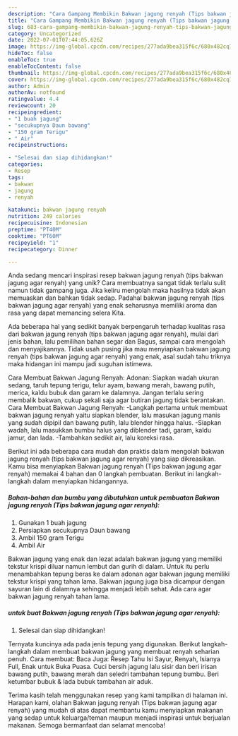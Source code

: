 ```yaml
---
description: "Cara Gampang Membikin Bakwan jagung renyah (Tips bakwan jagung agar renyah) yang Lezat"
title: "Cara Gampang Membikin Bakwan jagung renyah (Tips bakwan jagung agar renyah) yang Lezat"
slug: 683-cara-gampang-membikin-bakwan-jagung-renyah-tips-bakwan-jagung-agar-renyah-yang-lezat
category: Uncategorized
date: 2022-07-01T07:44:05.626Z
image: https://img-global.cpcdn.com/recipes/277ada9bea315f6c/680x482cq70/bakwan-jagung-renyah-tips-bakwan-jagung-agar-renyah-foto-resep-utama.jpg
hideToc: false
enableToc: true
enableTocContent: false
thumbnail: https://img-global.cpcdn.com/recipes/277ada9bea315f6c/680x482cq70/bakwan-jagung-renyah-tips-bakwan-jagung-agar-renyah-foto-resep-utama.jpg
cover: https://img-global.cpcdn.com/recipes/277ada9bea315f6c/680x482cq70/bakwan-jagung-renyah-tips-bakwan-jagung-agar-renyah-foto-resep-utama.jpg
author: Admin
authorAv: notfound
ratingvalue: 4.4
reviewcount: 20
recipeingredient:
- "1 buah jagung"
- "secukupnya Daun bawang"
- "150 gram Terigu"
- " Air"
recipeinstructions:

- "Selesai dan siap dihidangkan!"
categories:
- Resep
tags:
- bakwan
- jagung
- renyah

katakunci: bakwan jagung renyah 
nutrition: 249 calories
recipecuisine: Indonesian
preptime: "PT40M"
cooktime: "PT60M"
recipeyield: "1"
recipecategory: Dinner

---
```





Anda sedang mencari inspirasi resep bakwan jagung renyah (tips bakwan jagung agar renyah) yang unik? Cara membuatnya sangat tidak terlalu sulit namun tidak gampang juga. Jika keliru mengolah maka hasilnya tidak akan memuaskan dan bahkan tidak sedap. Padahal bakwan jagung renyah (tips bakwan jagung agar renyah) yang enak seharusnya memiliki aroma dan rasa yang dapat memancing selera Kita.





Ada beberapa hal yang sedikit banyak berpengaruh terhadap kualitas rasa dari bakwan jagung renyah (tips bakwan jagung agar renyah), mulai dari jenis bahan, lalu pemilihan bahan segar dan Bagus, sampai cara mengolah dan menyajikannya. Tidak usah pusing jika mau menyiapkan bakwan jagung renyah (tips bakwan jagung agar renyah) yang enak,      asal sudah tahu triknya maka hidangan ini mampu jadi suguhan istimewa.














Cara Membuat Bakwan Jagung Renyah: Adonan: Siapkan wadah ukuran sedang, taruh tepung terigu, telur ayam, bawang merah, bawang putih, merica, kaldu bubuk dan garam ke dalamnya. Jangan terlalu sering membalik bakwan, cukup sekali saja agar butiran jagung tidak berantakan. Cara Membuat Bakwan Jagung Renyah: -Langkah pertama untuk membuat bakwan jagung renyah yaitu siapkan blender, lalu masukan jagung manis yang sudah dipipil dan bawang putih, lalu blender hingga halus. -Siapkan wadah, lalu masukkan bumbu halus yang diblender tadi, garam, kaldu jamur, dan lada. -Tambahkan sedikit air, lalu koreksi rasa.






Berikut ini ada beberapa cara mudah dan praktis dalam mengolah bakwan jagung renyah (tips bakwan jagung agar renyah) yang siap dikreasikan. Kamu bisa menyiapkan Bakwan jagung renyah (Tips bakwan jagung agar renyah) memakai 4 bahan dan 0 langkah pembuatan. Berikut ini langkah-langkah dalam menyiapkan hidangannya.

<!--inarticleads1-->

##### Bahan-bahan dan bumbu yang dibutuhkan untuk pembuatan Bakwan jagung renyah (Tips bakwan jagung agar renyah):

1. Gunakan 1 buah jagung
1. Persiapkan secukupnya Daun bawang
1. Ambil 150 gram Terigu
1. Ambil  Air


Bakwan jagung yang enak dan lezat adalah bakwan jagung yang memiliki tekstur krispi diluar namun lembut dan gurih di dalam. Untuk itu perlu menambahkan tepung beras ke dalam adonan agar bakwan jagung memiliki tekstur krispi yang tahan lama. Bakwan jagung juga bisa dicampur dengan sayuran lain di dalamnya sehingga menjadi lebih sehat. Ada cara agar bakwan jagung renyah tahan lama. 

<!--inarticleads2-->

#####  untuk buat Bakwan jagung renyah (Tips bakwan jagung agar renyah):


1. Selesai dan siap dihidangkan!

Ternyata kuncinya ada pada jenis tepung yang digunakan. Berikut langkah-langkah dalam membuat bakwan jagung yang membuat renyah seharian penuh. Cara membuat: Baca Juga: Resep Tahu Isi Sayur, Renyah, Isianya Full, Enak untuk Buka Puasa. Cuci bersih jagung lalu sisir dan beri irisan bawang putih, bawang merah dan seledri tambahan tepung bumbu. Beri ketumbar bubuk &amp; lada bubuk tambahan air aduk. 

Terima kasih telah menggunakan resep yang kami tampilkan di halaman ini. Harapan kami, olahan Bakwan jagung renyah (Tips bakwan jagung agar renyah) yang mudah di atas dapat membantu kamu menyiapkan makanan yang sedap untuk keluarga/teman maupun menjadi inspirasi untuk berjualan makanan. Semoga bermanfaat dan selamat mencoba!
